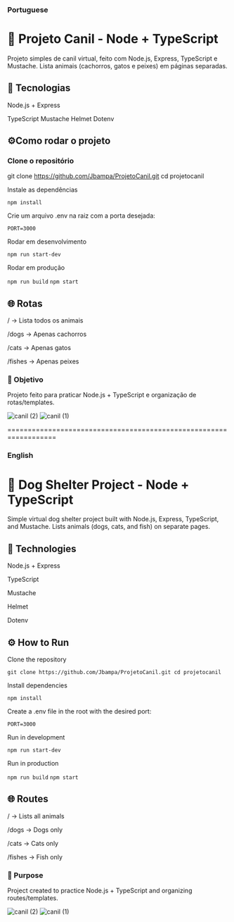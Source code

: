 ### Portuguese

# 🐶 Projeto Canil - Node + TypeScript

Projeto simples de canil virtual, feito com Node.js, Express, TypeScript e Mustache.
Lista animais (cachorros, gatos e peixes) em páginas separadas.

## 🚀 Tecnologias

Node.js + Express

TypeScript
Mustache 
Helmet 
Dotenv 

## ⚙️Como rodar o projeto

### Clone o repositório

git clone https://github.com/Jbampa/ProjetoCanil.git
cd projetocanil


Instale as dependências

```npm install```


Crie um arquivo .env na raiz com a porta desejada:

```PORT=3000```


Rodar em desenvolvimento

```npm run start-dev```


Rodar em produção

```npm run build```
```npm start```

## 🌐 Rotas

/ → Lista todos os animais

/dogs → Apenas cachorros

/cats → Apenas gatos

/fishes → Apenas peixes

### 🎯 Objetivo

Projeto feito para praticar Node.js + TypeScript e organização de rotas/templates.

![canil (2)](https://github.com/user-attachments/assets/dabe4c48-c3ed-4531-b660-9bc4b269fbbb)
![canil (1)](https://github.com/user-attachments/assets/b7772701-41e8-4bef-82d3-e903d52a7f46)

==================================================================

### English

# 🐶 Dog Shelter Project - Node + TypeScript

Simple virtual dog shelter project built with Node.js, Express, TypeScript, and Mustache.
Lists animals (dogs, cats, and fish) on separate pages.

## 🚀 Technologies

Node.js + Express

TypeScript

Mustache

Helmet

Dotenv

## ⚙️ How to Run

Clone the repository

```git clone https://github.com/Jbampa/ProjetoCanil.git cd projetocanil```


Install dependencies

```npm install```

Create a .env file in the root with the desired port:

```PORT=3000```


Run in development

```npm run start-dev```


Run in production

```npm run build```
```npm start```

## 🌐 Routes

/ → Lists all animals

/dogs → Dogs only

/cats → Cats only

/fishes → Fish only

### 🎯 Purpose

Project created to practice Node.js + TypeScript and organizing routes/templates.

![canil (2)](https://github.com/user-attachments/assets/dabe4c48-c3ed-4531-b660-9bc4b269fbbb)
![canil (1)](https://github.com/user-attachments/assets/b7772701-41e8-4bef-82d3-e903d52a7f46)
